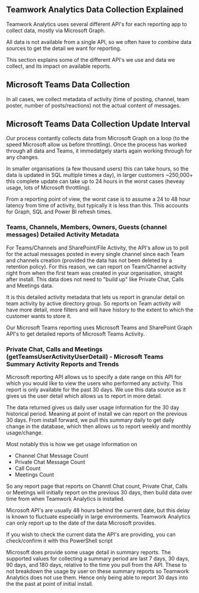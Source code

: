 ## Teamwork Analytics Data Collection Explained

Teamwork Analytics uses several different API's for each reporting app to collect data, mostly via Microsoft Graph.

All data is not available from a single API, so we often have to combine data sources to get the detail we want for reporting.

This section explains some of the different API's we use and data we collect, and its impact on available reports.

## Microsoft Teams Data Collection

In all cases, we collect metadata of activity (time of posting, channel, team poster, number of posts/reactions) not the actual content of messages.

## Microsoft Teams Data Collection Update Interval

Our process contantly collects data from Microsoft Graph on a loop (to the speed Microsoft allow us before throttling). Once the process has worked through all data and Teams, it immedatgely starts again working through for any changes.

In smaller organisations (a few thousand users) this can take hours, so the data is updated in SQL multiple times a day), in larger customers ~250,000+ this complete update can take up to 24 hours in the worst cases (heveay usage, lots of Microsoft throttling).

From a reporting point of view, the worst case is to assume a 24 to 48 hour latency from time of activity, but typically it is less than this. This accounts for Graph, SQL and Power BI refresh times.

### Teams, Channels, Members, Owners, Guests (channel messages) Detailed Activity Metadata

For Teams/Channels and SharePoint/File Activity, the API's allow us to poll for the actual messages posted in every single channel since each Team and channels creation (provided the data has not been deleted by a retention policy). For this reason, we can report on Team/Channel activity right from when the first team was created in your organisation, straight after install. This data does not need to "build up" like Private Chat, Calls and Meetings data.

It is this detailed activity metadata that lets us report in granular detail on team activity by active directory group. So reports on Team activity will have more detail, more filters and will have history to the extent to which the customer wants to store it.

Our Microsoft Teams reporting uses Microsoft Teams and SharePoint Graph API's to get detailed reports of Microsoft Teams Activity.

### Private Chat, Calls and Meetings (getTeamsUserActivityUserDetail) -  Microsoft Teams Summary Activity Reports and Trends

Microsoft reporting API allows us to specify a date range on this API for which you would like to view the users who performed any activity. This report is only available for the past 30 days. We use this data source as it gives us the user detail which allows us to report in more detail.

The data returned gives us daily user usage information for the 30 day historical period. Meaning at point of install we can report on the previous 30 days. From install forward, we pull this summary daily to get daily change in the database, which then allows us to report weekly and monthly usage/change.

Most notably this is how we get usage information on

- Channel Chat Message Count
- Private Chat Message Count
- Call Count
- Meetings Count

So any report page that reports on Channtl Chat count, Private Chat, Calls or Meetings will initially report on the previous 30 days, then build data over time from when Teamwork Analytics is installed.

Microsoft API's are usually 48 hours behind the current date, but this delay is known to fluctuate especially in large environments. Teamwork Analytics can only report up to the date of the data Microsoft provides. 

If you wish to check the current data the API's are providing, you can check/confirm it with this PowerShell script

Microsoft does provide some usage detail in summary reports. The supported values for collecting a summary period are last 7 days, 30 days, 90 days, and 180 days, relative to the time you pull from the API. These to not breakdown the usage by user on these summary reports so Teamwork Analytics does not use them. Hence only being able to report 30 days into the the past at point of initial install.




